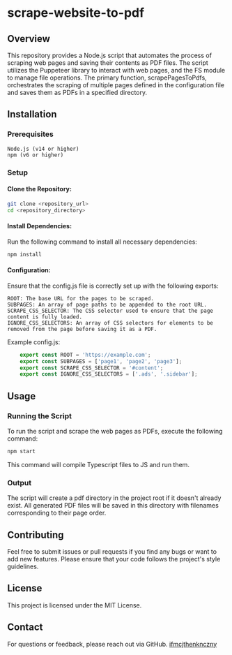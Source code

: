 # scrape-website-to-pdf
## Overview

This repository provides a Node.js script that automates the process of scraping web pages and saving their contents as PDF files. The script utilizes the Puppeteer library to interact with web pages, and the FS module to manage file operations. The primary function, scrapePagesToPdfs, orchestrates the scraping of multiple pages defined in the configuration file and saves them as PDFs in a specified directory.

## Installation
### Prerequisites

    Node.js (v14 or higher)
    npm (v6 or higher)

### Setup

#### Clone the Repository:

```bash
git clone <repository_url>
cd <repository_directory>
```

#### Install Dependencies:

Run the following command to install all necessary dependencies:

```bash
npm install
```

#### Configuration:

Ensure that the config.js file is correctly set up with the following exports:

    ROOT: The base URL for the pages to be scraped.
    SUBPAGES: An array of page paths to be appended to the root URL.
    SCRAPE_CSS_SELECTOR: The CSS selector used to ensure that the page content is fully loaded.
    IGNORE_CSS_SELECTORS: An array of CSS selectors for elements to be removed from the page before saving it as a PDF.

Example config.js:

```javascript
    export const ROOT = 'https://example.com';
    export const SUBPAGES = ['page1', 'page2', 'page3'];
    export const SCRAPE_CSS_SELECTOR = '#content';
    export const IGNORE_CSS_SELECTORS = ['.ads', '.sidebar'];
```

## Usage
### Running the Script

To run the script and scrape the web pages as PDFs, execute the following command:

```bash
npm start
```

This command will compile Typescript files to JS and run them.

### Output

The script will create a pdf directory in the project root if it doesn't already exist. All generated PDF files will be saved in this directory with filenames corresponding to their page order.

## Contributing

Feel free to submit issues or pull requests if you find any bugs or want to add new features. Please ensure that your code follows the project's style guidelines.

## License

This project is licensed under the MIT License.

## Contact

For questions or feedback, please reach out via GitHub.
[ifmcjthenknczny](https://github.com/ifmcjthenknczny)